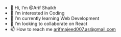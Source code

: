 - 👋 Hi, I’m @Arif Shaikh
- 👀 I’m interested in Coding
- 🌱 I’m currently learning Web Development
- 💞️ I’m looking to collaborate on React
- 📫 How to reach me arifmajeed007.as@gmail.com

